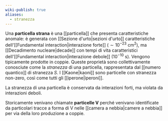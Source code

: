 ```yaml
---
wiki-publish: true
aliases:
  - stranezza
---
```

Una **particella strana** è una [[particella]] che presenta caratteristiche anomale: è generata con [[Sezione d'urto|sezioni d'urto]] caratteristiche dell'[[Fundamental interaction|interazione forte]] ($\sim10^{-23}$ cm$^{2}$), ma [[Decadimento nucleare|decade]] con tempi di vita caratteristici dell'[[Fundamental interaction|interazione debole]] ($10^{-10}$ s). Vengono tipicamente prodotte in coppie. Queste proprietà sono collettivamente conosciute come la *stranezza* di una particella, rappresentata dal [[numero quantico]] di stranezza $S$. I [[Kaone|kaoni]] sono particelle con stranezza non-zero, così come tutti gli [[iperone|iperoni]].

La stranezza di una particella è conservata da interazioni forti, ma violata da interazioni deboli.

Storicamente venivano chiamate **particelle V** perché venivano identificate da particolari tracce a forma di V nelle [[camera a nebbia|camere a nebbia]] per via della loro produzione a coppie.
